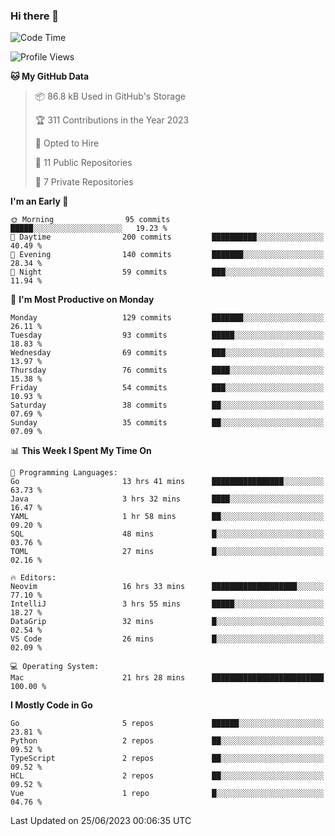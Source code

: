 ### Hi there 👋
<!--![visitors](https://visitor-badge.glitch.me/badge?page_id=d0zingcat)-->
<!--
**d0zingcat/d0zingcat** is a ✨ _special_ ✨ repository because its `README.md` (this file) appears on your GitHub profile.

Here are some ideas to get you started:

- 🔭 I’m currently working on ...
- 🌱 I’m currently learning ...
- 👯 I’m looking to collaborate on ...
- 🤔 I’m looking for help with ...
- 💬 Ask me about ...
- 📫 How to reach me: ...
- 😄 Pronouns: ...
- ⚡ Fun fact: ...
-->
<!--START_SECTION:waka-->
![Code Time](http://img.shields.io/badge/Code%20Time-2%2C768%20hrs%2051%20mins-blue)

![Profile Views](http://img.shields.io/badge/Profile%20Views-6-blue)

**🐱 My GitHub Data** 

> 📦 86.8 kB Used in GitHub's Storage 
 > 
> 🏆 311 Contributions in the Year 2023
 > 
> 💼 Opted to Hire
 > 
> 📜 11 Public Repositories 
 > 
> 🔑 7 Private Repositories 
 > 
**I'm an Early 🐤** 

```text
🌞 Morning                95 commits          █████░░░░░░░░░░░░░░░░░░░░   19.23 % 
🌆 Daytime                200 commits         ██████████░░░░░░░░░░░░░░░   40.49 % 
🌃 Evening                140 commits         ███████░░░░░░░░░░░░░░░░░░   28.34 % 
🌙 Night                  59 commits          ███░░░░░░░░░░░░░░░░░░░░░░   11.94 % 
```
📅 **I'm Most Productive on Monday** 

```text
Monday                   129 commits         ███████░░░░░░░░░░░░░░░░░░   26.11 % 
Tuesday                  93 commits          █████░░░░░░░░░░░░░░░░░░░░   18.83 % 
Wednesday                69 commits          ███░░░░░░░░░░░░░░░░░░░░░░   13.97 % 
Thursday                 76 commits          ████░░░░░░░░░░░░░░░░░░░░░   15.38 % 
Friday                   54 commits          ███░░░░░░░░░░░░░░░░░░░░░░   10.93 % 
Saturday                 38 commits          ██░░░░░░░░░░░░░░░░░░░░░░░   07.69 % 
Sunday                   35 commits          ██░░░░░░░░░░░░░░░░░░░░░░░   07.09 % 
```


📊 **This Week I Spent My Time On** 

```text
💬 Programming Languages: 
Go                       13 hrs 41 mins      ████████████████░░░░░░░░░   63.73 % 
Java                     3 hrs 32 mins       ████░░░░░░░░░░░░░░░░░░░░░   16.47 % 
YAML                     1 hr 58 mins        ██░░░░░░░░░░░░░░░░░░░░░░░   09.20 % 
SQL                      48 mins             █░░░░░░░░░░░░░░░░░░░░░░░░   03.76 % 
TOML                     27 mins             █░░░░░░░░░░░░░░░░░░░░░░░░   02.16 % 

🔥 Editors: 
Neovim                   16 hrs 33 mins      ███████████████████░░░░░░   77.10 % 
IntelliJ                 3 hrs 55 mins       █████░░░░░░░░░░░░░░░░░░░░   18.27 % 
DataGrip                 32 mins             █░░░░░░░░░░░░░░░░░░░░░░░░   02.54 % 
VS Code                  26 mins             █░░░░░░░░░░░░░░░░░░░░░░░░   02.09 % 

💻 Operating System: 
Mac                      21 hrs 28 mins      █████████████████████████   100.00 % 
```

**I Mostly Code in Go** 

```text
Go                       5 repos             ██████░░░░░░░░░░░░░░░░░░░   23.81 % 
Python                   2 repos             ██░░░░░░░░░░░░░░░░░░░░░░░   09.52 % 
TypeScript               2 repos             ██░░░░░░░░░░░░░░░░░░░░░░░   09.52 % 
HCL                      2 repos             ██░░░░░░░░░░░░░░░░░░░░░░░   09.52 % 
Vue                      1 repo              █░░░░░░░░░░░░░░░░░░░░░░░░   04.76 % 
```




 Last Updated on 25/06/2023 00:06:35 UTC
<!--END_SECTION:waka-->

